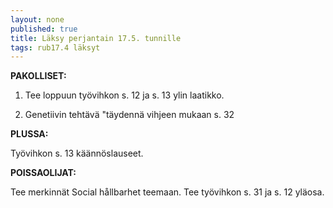 ```yaml
---
layout: none
published: true
title: Läksy perjantain 17.5. tunnille
tags: rub17.4 läksyt
---
```

**PAKOLLISET:**

1. Tee loppuun työvihkon s. 12 ja s. 13 ylin laatikko.

2. Genetiivin tehtävä "täydennä vihjeen mukaan s. 32

**PLUSSA:**

Työvihkon s. 13 käännöslauseet.

**POISSAOLIJAT:**

Tee merkinnät Social hållbarhet teemaan. Tee työvihkon s. 31 ja s. 12 yläosa.
